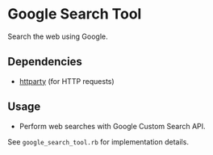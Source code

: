 # Google Search Tool

Search the web using Google.

## Dependencies

- [httparty](https://github.com/jnunemaker/httparty) (for HTTP requests)

## Usage

- Perform web searches with Google Custom Search API.

See `google_search_tool.rb` for implementation details.
